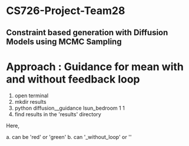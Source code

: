 # CS726-Project-Team28
## Constraint based generation with Diffusion Models using MCMC Sampling

# Approach : Guidance for mean with and without feedback loop

1. open terminal
2. mkdir results
3. python diffusion_<color>_guidance<method> lsun_bedroom 1 1
4. find results in the 'results' directory

Here,

a. <color> can be 'red' or 'green'
b. <method> can '_without_loop' or ''
